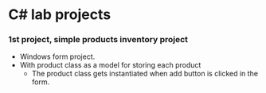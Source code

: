 # C# lab projects

### 1st project, simple products inventory project
- Windows form project.
- With product class as a model for storing each product 
  - The product class gets instantiated when add button is clicked in the form.
